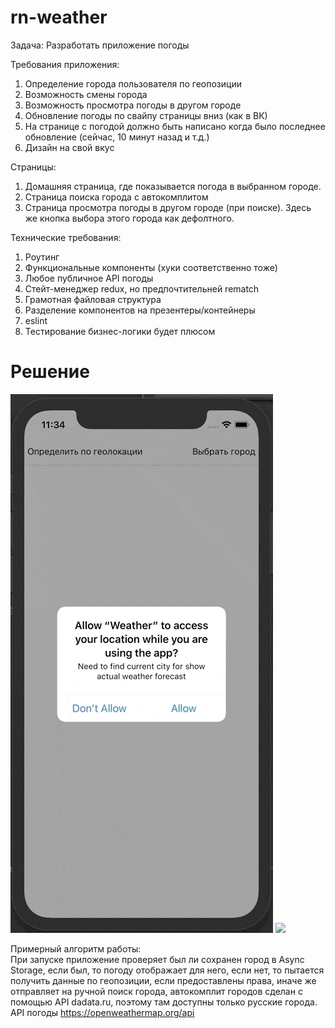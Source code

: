 # rn-weather

Задача:
Разработать приложение погоды

Требования приложения:

1. Определение города пользователя по геопозиции
2. Возможность смены города
3. Возможность просмотра погоды в другом городе
4. Обновление погоды по свайпу страницы вниз (как в ВК)
5. На странице с погодой должно быть написано когда было последнее обновление (сейчас, 10 минут назад и т.д.)
6. Дизайн на свой вкус

Страницы:

1. Домашняя страница, где показывается погода в выбранном городе.
2. Страница поиска города с автокомплитом
3. Страница просмотра погоды в другом городе (при поиске). Здесь же кнопка выбора этого города как дефолтного.

Технические требования:

1. Роутинг
2. Функциональные компоненты (хуки соответственно тоже)
3. Любое публичное API погоды
4. Стейт-менеджер redux, но предпочтительней rematch
5. Грамотная файловая структура
6. Разделение компонентов на презентеры/контейнеры
7. eslint
8. Тестирование бизнес-логики будет плюсом

# Решение

![](ios_weather.gif)
![](android_weather.gif)

Примерный алгоритм работы:<br/>
При запуске приложение проверяет был ли сохранен город в Async Storage, если был, то погоду отображает для него, если нет,
то пытается получить данные по геопозиции, если предоставлены права, иначе же отправляет на ручной поиск города,
автокомплит городов сделан с помощью API dadata.ru, поэтому там доступны только русские города.
<br/>API погоды https://openweathermap.org/api
